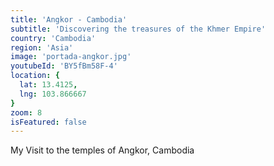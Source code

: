 ```yaml
---
title: 'Angkor - Cambodia'
subtitle: 'Discovering the treasures of the Khmer Empire'
country: 'Cambodia'
region: 'Asia'
image: 'portada-angkor.jpg'
youtubeId: 'BY5fBm58F-4'
location: {
  lat: 13.4125,
  lng: 103.866667
}
zoom: 8
isFeatured: false
---
```


My Visit to the temples of Angkor, Cambodia